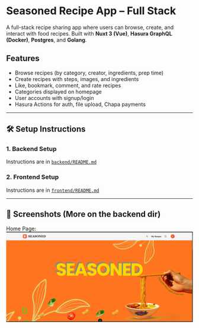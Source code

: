 # Seasoned Recipe App – Full Stack 

A full-stack recipe sharing app where users can browse, create, and interact with food recipes.
Built with **Nuxt 3 (Vue)**, **Hasura GraphQL (Docker)**, **Postgres**, and **Golang**.



##  Features

* Browse recipes (by category, creator, ingredients, prep time)
* Create recipes with steps, images, and ingredients
* Like, bookmark, comment, and rate recipes
* Categories displayed on homepage
* User accounts with signup/login
* Hasura Actions for auth, file upload, Chapa payments

---

## 🛠 Setup Instructions

### 1. Backend Setup

Instructions are in [`backend/README.md`](./backend/README.md)

### 2. Frontend Setup

Instructions are in [`frontend/README.md`](./frontend/README.md)

---

## 📸 Screenshots (More on the backend dir)

Home Page:
![Home Screenshot](./frontend/assets/images/ss1.png)







